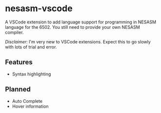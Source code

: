 # nesasm-vscode
A VSCode extension to add language support for programming in NESASM language for the 6502.
You still need to provide your own NESASM compiler.

*Disclaimer:* I'm very new to VSCode extensions. Expect this to go slowly with lots of trial and error.

## Features
- Syntax highlighting

## Planned
- Auto Complete
- Hover information



